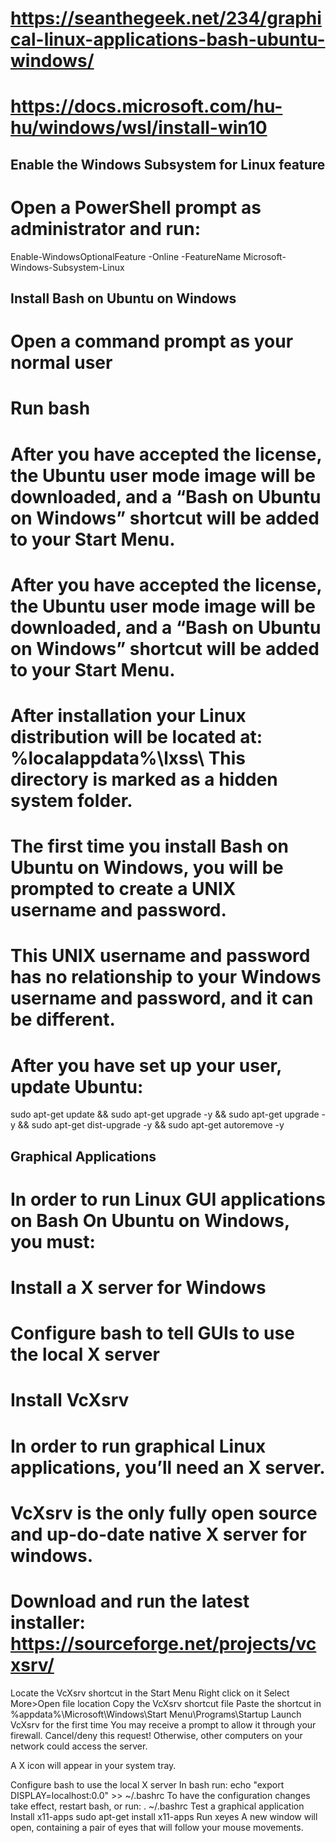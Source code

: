 # https://seanthegeek.net/234/graphical-linux-applications-bash-ubuntu-windows/
# https://docs.microsoft.com/hu-hu/windows/wsl/install-win10

## Enable the Windows Subsystem for Linux feature
# Open a PowerShell prompt as administrator and run:

Enable-WindowsOptionalFeature -Online -FeatureName Microsoft-Windows-Subsystem-Linux

## Install Bash on Ubuntu on Windows
# Open a command prompt as your normal user
# Run bash
# After you have accepted the license, the Ubuntu user mode image will be downloaded, and a “Bash on Ubuntu on Windows” shortcut will be added to your Start Menu.
# After you have accepted the license, the Ubuntu user mode image will be downloaded, and a “Bash on Ubuntu on Windows” shortcut will be added to your Start Menu.

# After installation your Linux distribution will be located at: %localappdata%\lxss\ This directory is marked as a hidden system folder.

# The first time you install Bash on Ubuntu on Windows, you will be prompted to create a UNIX username and password.

# This UNIX username and password has no relationship to your Windows username and password, and it can be different. 

# After you have set up your user, update Ubuntu:
sudo apt-get update && sudo apt-get upgrade -y && sudo apt-get upgrade -y && sudo apt-get dist-upgrade -y && sudo apt-get autoremove -y

## Graphical Applications

# In order to run Linux GUI applications on Bash On Ubuntu on Windows, you must:

# Install a X server for Windows
# Configure bash to tell GUIs to use the local X server
# Install VcXsrv
# In order to run graphical Linux applications, you’ll need an X server.

# VcXsrv is the only fully open source and up-do-date native X server for windows.

# Download and run the latest installer: https://sourceforge.net/projects/vcxsrv/
Locate the VcXsrv shortcut in the Start Menu
Right click on it
Select More>Open file location
Copy the VcXsrv shortcut file
Paste the shortcut in %appdata%\Microsoft\Windows\Start Menu\Programs\Startup
Launch VcXsrv for the first time
You may receive a prompt to allow it through your firewall. Cancel/deny this request! Otherwise, other computers on your network could access the server.

A X icon will appear in your system tray.

Configure bash to use the local X server
In bash run:
echo "export DISPLAY=localhost:0.0" >> ~/.bashrc
To have the configuration changes take effect, restart bash, or run:
. ~/.bashrc
Test a graphical application
Install x11-apps
sudo apt-get install x11-apps
Run xeyes
A new window will open, containing a pair of eyes that will follow your mouse movements.
